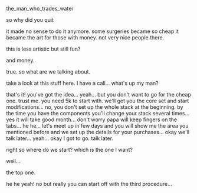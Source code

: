 the_man_who_trades_water

so why did you quit

it made no sense to do it anymore. some surgeries became so cheap it became the art for those with money. not very nice people there.

this is less artistic but still fun?

and money.

true. so what are we talking about.

take a look at this stuff here. I have a call... what's up my man?

that's it! you've got the idea... yeah... but you don't want to go for the cheap one. trust me. you need 5k to start with. we'll get you the core set and start modifications... no, you don't set up the whole stack at the beginning. by the time you have the components you'll change your stack several times... yes it will take good month... don't worry papa will keep fingers on the tabs... he he... let's meet up in few days and you will show me the area you mentioned before and we set up the details for your purchases... okay we'll talk later... yeah... okay I got to go. talk later.

right so where do we start? which is the one I want?

well...

the top one.

he he yeah! no but really you can start off with the third procedure... 









